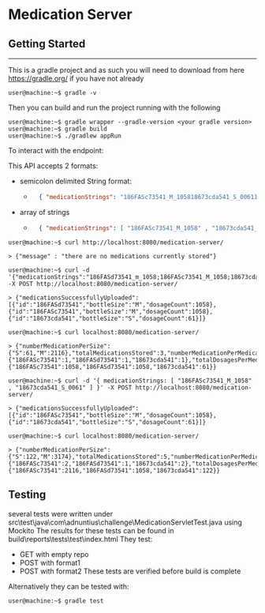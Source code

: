 # Medication Server
## Getting Started
---
This is a gradle project and as such you will need to download from here https://gradle.org/ if you have not already

```console
user@machine:~$ gradle -v
```

Then you can build and run the project running with the following
```console
user@machine:~$ gradle wrapper --gradle-version <your gradle version>
user@machine:~$ gradle build
user@machine:~$ ./gradlew appRun
```

To interact with the endpoint:

This API accepts 2 formats:

- semicolon delimited String format:

    - ```json  
        { "medicationStrings": "186FASc73541_M_105818673cda541_S_0061186FASc73541_M_1058;18673cda541_S_0061;" }
        ```

- array of strings

    - ```json
        { "medicationStrings": [ "186FASc73541_M_1058" , "18673cda541_S_0061" ] }
        ```
```console
user@machine:~$ curl http://localhost:8080/medication-server/

> {"message" : "there are no medications currently stored"}

user@machine:~$ curl -d '{"medicationStrings":"186FASd73541_m_1058;186FASc73541_M_1058;18673cda541_S_0061;"}' -X POST http://localhost:8080/medication-server/

> {"medicationsSuccessfullyUploaded":[{"id":"186FASd73541","bottleSize":"M","dosageCount":1058},{"id":"186FASc73541","bottleSize":"M","dosageCount":1058},{"id":"18673cda541","bottleSize":"S","dosageCount":61}]}

user@machine:~$ curl localhost:8080/medication-server/

> {"numberMedicationPerSize":{"S":61,"M":2116},"totalMedicationsStored":3,"numberMedicationPerMedication":{"186FASc73541":1,"186FASd73541":1,"18673cda541":1},"totalDosagesPerMedication":{"186FASc73541":1058,"186FASd73541":1058,"18673cda541":61}}

user@machine:~$ curl -d '{ medicationStrings: [ "186FASc73541_M_1058" , "18673cda541_S_0061" ] }' -X POST http://localhost:8080/medication-server/

> {"medicationsSuccessfullyUploaded":[{"id":"186FASc73541","bottleSize":"M","dosageCount":1058},{"id":"18673cda541","bottleSize":"S","dosageCount":61}]}

user@machine:~$ curl localhost:8080/medication-server/

> {"numberMedicationPerSize":{"S":122,"M":3174},"totalMedicationsStored":5,"numberMedicationPerMedication":{"186FASc73541":2,"186FASd73541":1,"18673cda541":2},"totalDosagesPerMedication":{"186FASc73541":2116,"186FASd73541":1058,"18673cda541":122}}
```

## Testing 
several tests were written under src\test\java\com\adnuntius\challenge\MedicationServletTest.java using Mockito
The results for these tests can be found in build\reports\tests\test\index.html
They test:
- GET with empty repo
- POST with format1
- POST with format2
These tests are verified before build is complete

Alternatively they can be tested with:

```console
user@machine:~$ gradle test
```

